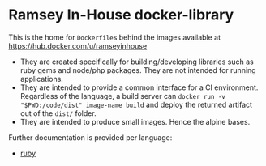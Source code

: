# Ramsey In-House docker-library

This is the home for `Dockerfile`s behind the images available at https://hub.docker.com/u/ramseyinhouse

- They are created specifically for building/developing libraries such as ruby gems and node/php packages. They are not intended for running applications.
- They are intended to provide a common interface for a CI environment. Regardless of the language, a build server can `docker run -v "$PWD:/code/dist" image-name build` and deploy the returned artifact out of the `dist/` folder.
- They are intended to produce small images. Hence the alpine bases.

Further documentation is provided per language:
 - [ruby](ruby-builder/README.md)
